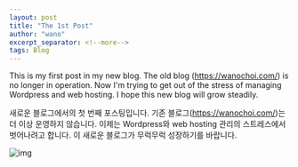 ```yaml
---
layout: post
title: "The 1st Post"
author: "wano"
excerpt_separator: <!--more-->
tags: Blog
---
```


This is my first post in my new blog. <!--more-->
The old blog (https://wanochoi.com/) is no longer in operation.
Now I'm trying to get out of the stress of managing Wordpress and web hosting.
I hope this new blog will grow steadily.

새로운 블로그에서의 첫 번째 포스팅입니다.
기존 블로그(https://wanochoi.com/)는 더 이상 운영하지 않습니다.
이제는 Wordpress와 web hosting 관리의 스트레스에서 벗어나려고 합니다.
이 새로운 블로그가 무럭무럭 성장하기를 바랍니다.

![img](https://cgvfxmath.github.io/assets/sprout.png)
